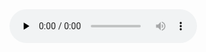 <audio id="audio" controls="" preload="none">
      <source id="wav" src="p343_004_to_p334_007.wav">
</audio>
